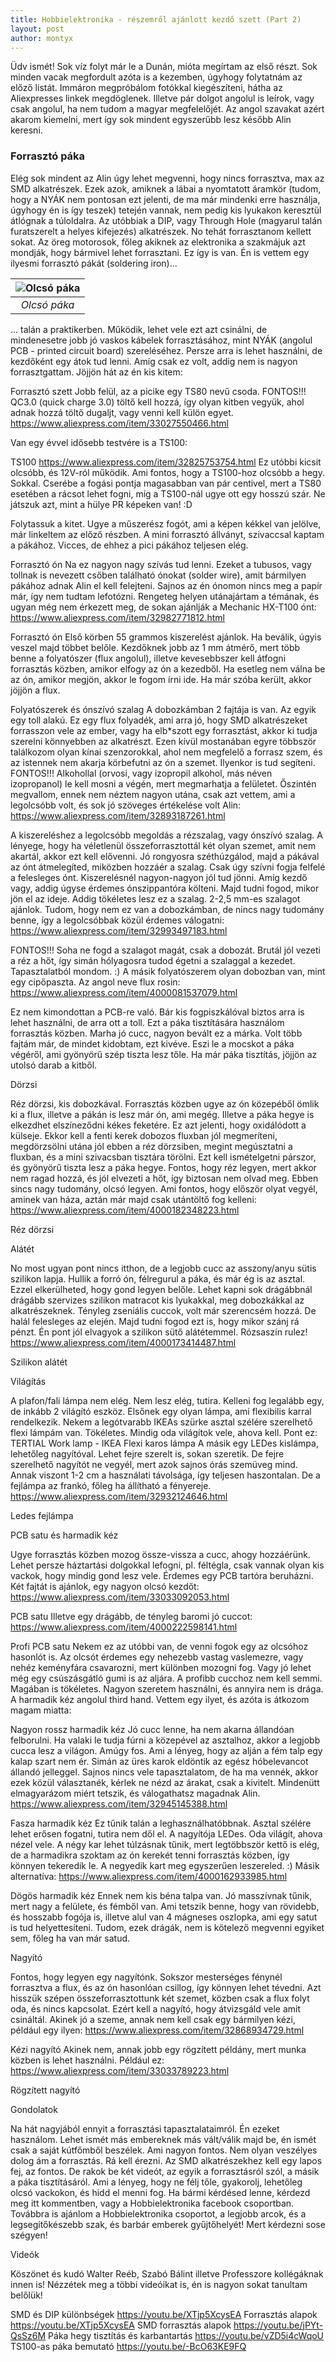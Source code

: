 ```yaml
---
title: Hobbielektronika - részemről ajánlott kezdő szett (Part 2)
layout: post
author: montyx
---
```

Üdv ismét!
Sok víz folyt már le a Dunán, mióta megírtam az első részt. Sok minden vacak megfordult azóta is a kezemben, úgyhogy folytatnám az előző listát. Immáron megpróbálom fotókkal kiegészíteni, hátha az Aliexpresses linkek megdöglenek. Illetve pár dolgot angolul is leírok, vagy csak angolul, ha nem tudom a magyar megfelelőjét. Az angol szavakat azért akarom kiemelni, mert így sok mindent egyszerűbb lesz később Alin keresni.


### Forrasztó páka

Elég sok mindent az Alin úgy lehet megvenni, hogy nincs forrasztva, max az SMD alkatrészek.
Ezek azok, amiknek a lábai a nyomtatott áramkör (tudom, hogy a NYÁK nem pontosan ezt jelenti, de ma már mindenki erre használja, úgyhogy én is így teszek) tetején vannak, nem pedig kis lyukakon keresztül átlógnak a túloldalra. Az utóbbiak a DIP, vagy Through Hole (magyarul talán furatszerelt a helyes kifejezés) alkatrészek.
No tehát forrasztanom kellett sokat. Az öreg motorosok, főleg akiknek az elektronika a szakmájuk azt mondják, hogy bármivel lehet forrasztani. Ez így is van. Én is vettem egy ilyesmi forrasztó pákát (soldering iron)...

| ![Olcsó páka](../../../docs/assets/electric-welder.webp) | 
|:--:| 
| *Olcsó páka* |

... talán a praktikerben. Működik, lehet vele ezt azt csinálni, de mindenesetre jobb jó vaskos kábelek forrasztásához, mint NYÁK (angolul PCB - printed circuit board) szereléséhez. Persze arra is lehet használni, de kezdőként egy átok tud lenni. Amíg csak ez volt, addig nem is nagyon forrasztgattam.
Jöjjön hát az én kis kitem:

Forrasztó szett
Jobb felül, az a picike egy TS80 nevű csoda.
FONTOS!!! QC3.0 (quick charge 3.0) töltő kell hozzá, így olyan kitben vegyük, ahol adnak hozzá töltő dugaljt, vagy venni kell külön egyet.
https://www.aliexpress.com/item/33027550466.html

Van egy évvel idősebb testvére is a TS100:

TS100
https://www.aliexpress.com/item/32825753754.html
Ez utóbbi kicsit olcsóbb, és 12V-ról működik. Ami fontos, hogy a TS100-hoz olcsóbb a hegy. Sokkal. Cserébe a fogási pontja magasabban van pár centivel, mert a TS80 esetében a rácsot lehet fogni, míg a TS100-nál ugye ott egy hosszú szár. Ne játszuk azt, mint a hülye PR képeken van! :D

Folytassuk a kitet. Ugye a műszerész fogót, ami a képen kékkel van jelölve, már linkeltem az előző részben. A mini forrasztó állványt, szivaccsal kaptam a pákához. Vicces, de ehhez a pici pákához teljesen elég.

Forrasztó ón
Na ez nagyon nagy szívás tud lenni. Ezeket a tubusos, vagy tollnak is nevezett csőben található ónokat (solder wire), amit bármilyen pákához adnak Alin el kell felejteni. Sajnos az én ónomon nincs meg a papír már, így nem tudtam lefotózni. Rengeteg helyen utánajártam a témának, és ugyan még nem érkezett meg, de sokan ajánlják a Mechanic HX-T100 ónt:
https://www.aliexpress.com/item/32982771812.html

Forrasztó ón
Első körben 55 grammos kiszerelést ajánlok. Ha beválik, úgyis veszel majd többet belőle. Kezdőknek jobb az 1 mm átmérő, mert több benne a folyatószer (flux angolul), illetve kevesebbszer kell átfogni forrasztás közben, amikor elfogy az ón a kezedből. Ha esetleg nem válna be az ón, amikor megjön, akkor le fogom írni ide. Ha már szóba került, akkor jöjjön a flux.

Folyatószerek és ónszívó szalag
A dobozkámban 2 fajtája is van. Az egyik egy toll alakú. Ez egy flux folyadék, ami arra jó, hogy SMD alkatrészeket forrasszon vele az ember, vagy ha elb*szott egy forrasztást, akkor ki tudja szerelni könnyebben az alkatrészt. Ezen kívül mostanában egyre többször találkozom olyan kínai szenzorokkal, ahol nem megfelelő a forrasz szem, és az istennek nem akarja körbefutni az ón a szemet. Ilyenkor is tud segíteni.
FONTOS!!! Alkohollal (orvosi, vagy izopropil alkohol, más néven izopropanol) le kell mosni a végén, mert megmarhatja a felületet. Őszintén megvallom, ennek nem néztem nagyon utána, csak azt vettem, ami a legolcsóbb volt, és sok jó szöveges értékelése volt Alin:
https://www.aliexpress.com/item/32893187261.html

A kiszereléshez a legolcsóbb megoldás a rézszalag, vagy ónszívó szalag. A lényege, hogy ha véletlenül összeforrasztottál két olyan szemet, amit nem akartál, akkor ezt kell elővenni. Jó rongyosra széthúzgálod, majd a pákával az ónt átmelegíted, miközben hozzáér a szalag. Csak úgy szívni fogja felfelé a felesleges ónt. Kiszerelésnél nagyon-nagyon jól tud jönni. Amíg kezdő vagy, addig úgyse érdemes ónszippantóra költeni. Majd tudni fogod, mikor jön el az ideje. Addig tökéletes lesz ez a szalag. 2-2,5 mm-es szalagot ajánlok. Tudom, hogy nem ez van a dobozkámban, de nincs nagy tudomány benne, így a legolcsóbbak közül érdemes válogatni:
https://www.aliexpress.com/item/32993497183.html

FONTOS!!! Soha ne fogd a szalagot magát, csak a dobozát. Brutál jól vezeti a réz a hőt, így simán hólyagosra tudod égetni a szalaggal a kezedet. Tapasztalatból mondom. :)
A másik folyatószerem olyan dobozban van, mint egy cipőpaszta. Az angol neve flux rosin:
https://www.aliexpress.com/item/4000081537079.html

Ez nem kimondottan a PCB-re való. Bár kis fogpiszkálóval biztos arra is lehet használni, de arra ott a toll. Ezt a páka tisztítására használom forrasztás közben. Marha jó cucc, nagyon bevált ez a márka. Volt több fajtám már, de mindet kidobtam, ezt kivéve. Eszi le a mocskot a páka végéről, ami gyönyörű szép tiszta lesz tőle. Ha már páka tisztítás, jöjjön az utolsó darab a kitből.


Dörzsi

Réz dörzsi, kis dobozkával. Forrasztás közben ugye az ón közepéből ömlik ki a flux, illetve a pákán is lesz már ón, ami megég. Illetve a páka hegye is elkezdhet elszíneződni kékes feketére. Ez azt jelenti, hogy oxidálódott a külseje. Ekkor kell a fenti kerek dobozos fluxban jól megmeríteni, megdörzsölni utána jól ebben a réz dörzsiben, megint megúsztatni a fluxban, és a mini szivacsban tisztára törölni. Ezt kell ismételgetni párszor, és gyönyörű tiszta lesz a páka hegye.
Fontos, hogy réz legyen, mert akkor nem ragad hozzá, és jól elvezeti a hőt, így biztosan nem olvad meg. Ebben sincs nagy tudomány, olcsó legyen. Ami fontos, hogy először olyat vegyél, aminek van háza, aztán már majd csak utántöltő fog kelleni:
https://www.aliexpress.com/item/4000182348223.html

Réz dörzsi


Alátét

No most ugyan pont nincs itthon, de a legjobb cucc az asszony/anyu sütis szilikon lapja. Hullik a forró ón, félregurul a páka, és már ég is az asztal. Ezzel elkerülheted, hogy gond legyen belőle. Lehet kapni sok drágábbnál drágább szervizes szilikon matracot kis lyukakkal, meg dobozkákkal az alkatrészeknek. Tényleg zseniális cuccok, volt már szerencsém hozzá. De halál felesleges az elején. Majd tudni fogod ezt is, hogy mikor szánj rá pénzt. Én pont jól elvagyok a szilikon sütő alátétemmel. Rózsaszín rulez!
https://www.aliexpress.com/item/4000173414487.html

Szilikon alátét


Világítás

A plafon/fali lámpa nem elég. Nem lesz elég, tutira. Kelleni fog legalább egy, de inkább 2 világító eszköz. Elsőnek egy olyan lámpa, ami flexibilis karral rendelkezik. Nekem a legótvarabb IKEAs szürke asztal szélére szerelhető flexi lámpám van. Tökéletes. Mindig oda világítok vele, ahova kell. Pont ez:
TERTIAL Work lamp - IKEA
Flexi karos lámpa
A másik egy LEDes kislámpa, lehetőleg nagyítóval. Lehet fejre szerelt is, sokan szeretik. De fejre szerelhető nagyítót ne vegyél, mert azok sajnos órás szemüveg mind. Annak viszont 1-2 cm a használati távolsága, így teljesen haszontalan. De a fejlámpa az frankó, főleg ha állítható a fényereje.
https://www.aliexpress.com/item/32932124646.html

Ledes fejlámpa


PCB satu és harmadik kéz

Ugye forrasztás közben mozog össze-vissza a cucc, ahogy hozzáérünk. Lehet persze háztartási dolgokkal lefogni, pl. féltégla, csak vannak olyan kis vackok, hogy mindig gond lesz vele. Érdemes egy PCB tartóra beruházni. Két fajtát is ajánlok, egy nagyon olcsó kezdőt:
https://www.aliexpress.com/item/33033092053.html

PCB satu
Illetve egy drágább, de tényleg baromi jó cuccot:
https://www.aliexpress.com/item/4000222598141.html

Profi PCB satu
Nekem ez az utóbbi van, de venni fogok egy az olcsóhoz hasonlót is. Az olcsót érdemes egy nehezebb vastag vaslemezre, vagy nehéz keményfára csavarozni, mert különben mozogni fog. Vagy jó lehet még egy csúszásgátló gumi is az aljára. A profibb cucchoz nem kell semmi. Magában is tökéletes. Nagyon szeretem használni, és annyira nem is drága.
A harmadik kéz angolul third hand. Vettem egy ilyet, és azóta is átkozom magam miatta:

Nagyon rossz harmadik kéz
Jó cucc lenne, ha nem akarna állandóan felborulni. Ha valaki le tudja fúrni a közepével az asztalhoz, akkor a legjobb cucca lesz a világon. Amúgy fos. Ami a lényeg, hogy az alján a fém talp egy kalap szart nem ér. Simán az üres karok eldöntik az egész hóbelevancot állandó jelleggel.
Sajnos nincs vele tapasztalatom, de ha ma vennék, akkor ezek közül választanék, kérlek ne nézd az árakat, csak a kivitelt. Mindenütt elmagyarázom miért tetszik, és válogathatsz magadnak Alin.
https://www.aliexpress.com/item/32945145388.html

Fasza harmadik kéz
Ez tűnik talán a leghasználhatóbbnak. Asztal szélére lehet erősen fogatni, tutira nem dől el. A nagyítója LEDes. Oda világít, ahova nézel vele. A négy kar lehet túlzásnak tűnik, mert legtöbbször kettő is elég, de a harmadikra szoktam az ón kerekét tenni forrasztás közben, így könnyen tekeredik le. A negyedik kart meg egyszerűen leszereled. :)
Másik alternatíva:
https://www.aliexpress.com/item/4000162933985.html

Dögös harmadik kéz
Ennek nem kis béna talpa van. Jó masszívnak tűnik, mert nagy a felülete, és fémből van. Ami tetszik benne, hogy van rövidebb, és hosszabb fogója is, illetve alul van 4 mágneses oszlopka, ami egy satut is tud helyettesíteni. Tudom, ezek drágák, nem is kötelező megvenni egyiket sem, főleg ha van már satud.


Nagyító

Fontos, hogy legyen egy nagyítónk. Sokszor mesterséges fénynél forrasztva a flux, és az ón hasonlóan csillog, így könnyen lehet tévedni. Azt hisszük szépen összeforrasztottunk két szemet, közben csak a flux folyt oda, és nincs kapcsolat. Ezért kell a nagyító, hogy átvizsgáld vele amit csináltál.
Akinek jó a szeme, annak nem kell csak egy bármilyen kézi, például egy ilyen:
https://www.aliexpress.com/item/32868934729.html

Kézi nagyító
Akinek nem, annak jobb egy rögzített példány, mert munka közben is lehet használni. Például ez:
https://www.aliexpress.com/item/33033789223.html

Rögzített nagyító


Gondolatok

Na hát nagyjából ennyit a forrasztási tapasztalataimról. Én ezeket használom. Lehet ismét más embereknek más vált/válik majd be, én ismét csak a saját kútfőmből beszélek. Ami nagyon fontos. Nem olyan veszélyes dolog ám a forrasztás. Rá kell érezni. Az SMD alkatrészekhez kell egy lapos fej, az fontos. De rakok be két videót, az egyik a forrasztásról szól, a másik a páka tisztításáról. Ami a lényeg, hogy ne félj tőle, gyakorolj, lehetőleg olcsó vackokon, és hidd el menni fog.
Ha bármi kérdésed lenne, kérdezd meg itt kommentben, vagy a Hobbielektronika facebook csoportban.
Továbbra is ajánlom a Hobbielektronika csoportot, a legjobb arcok, és a legsegítőkészebb szak, és barbár emberek gyűjtőhelyét! Mert kérdezni sose szégyen!


Videók 

Köszönet és kudó Walter Reéb, Szabó Bálint illetve Professzore kollégáknak innen is! Nézzétek meg a többi videóikat is, én is nagyon sokat tanultam belőlük!

SMD és DIP különbségek
https://youtu.be/XTjp5XcysEA
Forrasztás alapok
https://youtu.be/XTjp5XcysEA
SMD forrasztás alapok
https://youtu.be/jPYt-QsSz6M
Páka hegy tisztítás és karbantartás
https://youtu.be/vZD5i4cWqoU
TS100-as páka bemutató
https://youtu.be/-BcO63KE9FQ